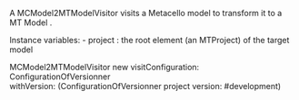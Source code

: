 A MCModel2MTModelVisitor visits a Metacello model to transform it to a MT Model .

Instance variables:
	- project : the root element (an MTProject) of the target model
	
	
MCModel2MTModelVisitor new 
	visitConfiguration: ConfigurationOfVersionner  
	withVersion: (ConfigurationOfVersionner project version: #development)
